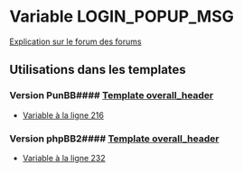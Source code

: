 # Variable LOGIN_POPUP_MSG
[Explication sur le forum des forums](http://forum.forumactif.com/t294113-listing-des-variables#LOGIN_POPUP_MSG)
## Utilisations dans les templates
### Version PunBB#### [Template overall_header](punbb/overall_header.md)
* [Variable à la ligne 216](../punbb/overall_header.tpl#L216)
### Version phpBB2#### [Template overall_header](subsilver/overall_header.md)
* [Variable à la ligne 232](../subsilver/overall_header.tpl#L232)